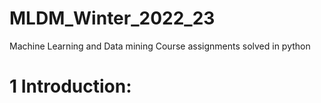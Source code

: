 # MLDM_Winter_2022_23
Machine Learning and Data mining Course assignments solved in python


# 1 Introduction:
